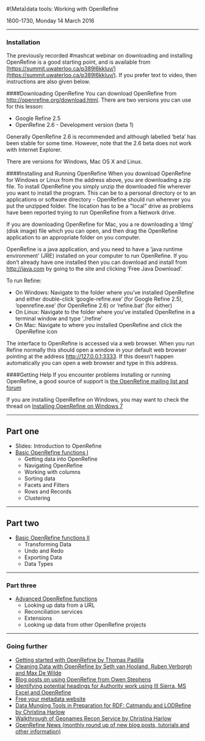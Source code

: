 #(Meta)data tools: Working with OpenRefine

1600-1730, Monday 14 March 2016
_____
### Installation
The previously recorded #mashcat webinar on downloading and installing OpenRefine is a good starting point, and is available from [https://summit.uwaterloo.ca/p389l6kkluv/](https://summit.uwaterloo.ca/p389l6kkluv/). If you prefer text to video, then instructions are also given below.

####Downloading OpenRefine
You can download OpenRefine from http://openrefine.org/download.html. There are two versions you can use for this lesson:

* Google Refine 2.5
* OpenRefine 2.6 - Development version (beta 1)

Generally OpenRefine 2.6 is recommended and although labelled ‘beta’ has been stable for some time. However, note that the 2.6 beta does not work with Internet Explorer.

There are versions for Windows, Mac OS X and Linux.

####Installing and Running OpenRefine
When you download OpenRefine for Windows or Linux from the address above, you are downloading a zip file. To install OpenRefine you simply unzip the downloaded file wherever you want to install the program. This can be to a personal directory or to an applications or software directory - OpenRefine should run wherever you put the unzipped folder. The location has to be a "local" drive as problems have been reported trying to run OpenRefine from a Network drive.

If you are downloading OpenRefine for Mac, you a re downloading a ‘dmg’ (disk image) file which you can open, and then drag the OpenRefine application to an appropriate folder on you computer.

OpenRefine is a java application, and you need to have a ‘java runtime environment’ (JRE) installed on your computer to run OpenRefine. If you don’t already have one installed then you can download and install from http://java.com by going to the site and clicking ‘Free Java Download’.

To run Refine:

* On Windows: Navigate to the folder where you’ve installed OpenRefine and either double-click ‘google-refine.exe’ (for Google Refine 2.5), ’openrefine.exe’ (for OpenRefine 2.6) or ‘refine.bat’ (for either)
* On Linux: Navigate to the folder where you’ve installed OpenRefine in a terminal window and type ‘./refine’
* On Mac: Navigate to where you installed OpenRefine and click the OpenRefine icon

The interface to OpenRefine is accessed via a web browser. When you run Refine normally this should open a window in your default web browser pointing at the address http://127.0.0.1:3333. If this doesn’t happen automatically you can open a web browser and type in this address.

####Getting Help
If you encounter problems installing or running OpenRefine, a good source of support is [the OpenRefine mailing list and forum](https://groups.google.com/forum/?fromgroups#!forum/openrefine)

If you are installing OpenRefine on Windows, you may want to check the thread on [Installing OpenRefine on Windows 7](https://groups.google.com/forum/?fromgroups#!searchin/openrefine/64-bit%7Csort:date/openrefine/vUzqJqJ-sAA/Tb2Om9wvaqgJ)

______
## Part one
* Slides: Introduction to OpenRefine
* [Basic OpenRefine functions I](Basic-OpenRefine-functions-I.md)
    * Getting data into OpenRefine
    * Navigating OpenRefine
    * Working with columns
    * Sorting data
    * Facets and Filters
    * Rows and Records
    * Clustering

______
## Part two
* [Basic OpenRefine functions II](Basic-OpenRefine-functions-II.md)
    * Transforming Data
    * Undo and Redo
    * Exporting Data
    * Data Types

______
### Part three
* [Advanced OpenRefine functions](Advanced-OpenRefine-functions.md)
  * Looking up data from a URL
  * Reconciliation services
  * Extensions
  * Looking up data from other OpenRefine projects
______
### Going further
* [Getting started with OpenRefine by Thomas Padilla](http://thomaspadilla.org/dataprep/)
* [Cleaning Data with OpenRefine by Seth van Hooland, Ruben Verborgh and Max De Wilde](http://programminghistorian.org/lessons/cleaning-data-with-openrefine)
* [Blog posts on using OpenRefine from Owen Stephens](http://www.meanboyfriend.com/overdue_ideas/tag/openrefine/?orderby=date&order=ASC)
* [Identifying potential headings for Authority work using III Sierra, MS Excel and OpenRefine](http://epublications.marquette.edu/lib_fac/81/)
* [Free your metadata website](http://freeyourmetadata.org)
* [Data Munging Tools in Preparation for RDF: Catmandu and LODRefine by Christina Harlow](http://journal.code4lib.org/articles/11013)
* [Walkthrough of Geonames Recon Service by Christina Harlow](http://christinaharlow.com/walkthrough-of-geonames-recon-service/)
* [OpenRefine News (monthly round up of new blog posts, tutorials and other information)](http://openrefine.org/blog.html)
